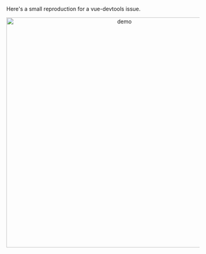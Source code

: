 Here's a small reproduction for a vue-devtools issue.

<p align="center"><img width="600px" src="https://raw.githubusercontent.com/vuejs/vue-devtools/master/media/screenshot.png" alt="demo"></p>

